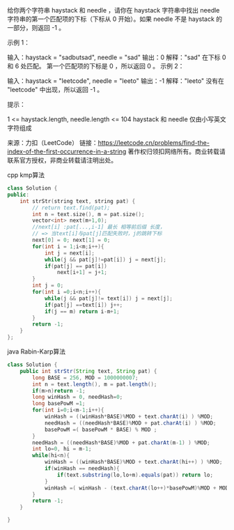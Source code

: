 给你两个字符串 haystack 和 needle ，请你在 haystack 字符串中找出 needle 字符串的第一个匹配项的下标（下标从 0 开始）。如果 needle 不是 haystack 的一部分，则返回  -1 。

 

示例 1：

输入：haystack = "sadbutsad", needle = "sad"
输出：0
解释："sad" 在下标 0 和 6 处匹配。
第一个匹配项的下标是 0 ，所以返回 0 。
示例 2：

输入：haystack = "leetcode", needle = "leeto"
输出：-1
解释："leeto" 没有在 "leetcode" 中出现，所以返回 -1 。


提示：

1 <= haystack.length, needle.length <= 104
haystack 和 needle 仅由小写英文字符组成

来源：力扣（LeetCode）
链接：https://leetcode.cn/problems/find-the-index-of-the-first-occurrence-in-a-string
著作权归领扣网络所有。商业转载请联系官方授权，非商业转载请注明出处。



cpp kmp算法

```cpp
class Solution {
public:
    int strStr(string text, string pat) {
        // return text.find(pat);
        int n = text.size(), m = pat.size();
        vector<int> next(m+1,0);
        //next[i] :pat[...,i-1] 最长 相等前后缀 长度，
        // => 当text[i]与pat[j]匹配失败时，j的跳转下标
        next[0] = 0; next[1] = 0;
        for(int i = 1;i<m;i++){
            int j = next[i];
            while(j && pat[j]!=pat[i]) j = next[j];
            if(pat[j] == pat[i])
                next[i+1] = j+1;
        }
        int j = 0;
        for(int i =0;i<n;i++){
            while(j && pat[j]!= text[i]) j = next[j];
            if(pat[j] ==text[i]) j++;
            if(j == m) return i-m+1;
        }
        return -1;
    }
};
```

java  Rabin-Karp算法

```java
class Solution {
    public int strStr(String text, String pat) {
        long BASE = 256, MOD = 1000000007;
        int n = text.length(), m = pat.length();
        if(m>n)return -1;
        long winHash = 0, needHash=0;
        long basePowM =1;
        for(int i=0;i<m-1;i++){
            winHash = ((winHash*BASE)%MOD + text.charAt(i) ) %MOD;
            needHash = ((needHash*BASE)%MOD + pat.charAt(i) ) %MOD;
            basePowM =( basePowM * BASE) % MOD ;
        }
        needHash = ((needHash*BASE)%MOD + pat.charAt(m-1) ) %MOD;
        int lo=0, hi = m-1;
        while(hi<n){
            winHash = ((winHash*BASE)%MOD + text.charAt(hi++) ) %MOD;
            if(winHash == needHash){
                if(text.substring(lo,lo+m).equals(pat)) return lo;
            }
            winHash =( winHash - (text.charAt(lo++)*basePowM)%MOD + MOD)%MOD;
        }
        return -1;
    }

}
```

